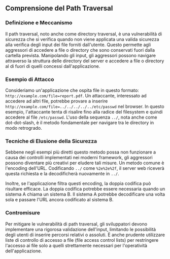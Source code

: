 ## Comprensione del Path Traversal

### Definizione e Meccanismo

Il path traversal, noto anche come directory traversal, è una vulnerabilità di sicurezza che si verifica quando non viene applicata una valida sicurezza alla verifica degli input dei file forniti dall'utente. Questo permette agli aggressori di accedere a file o directory che sono conservati fuori dalla cartella prevista. Manipolando gli input, gli aggressori possono navigare attraverso la struttura delle directory del server e accedere a file o directory al di fuori di quelli concessi dall'applicazione.

### Esempio di Attacco

Consideriamo un'applicazione che ospita file in questo formato: `http://example.com/file=report.pdf`. Un attaccante, interessato ad accedere ad altri file, potrebbe provare a inserire `http://example.com/file=../../../../../etc/passwd` nel browser. In questo esempio, l'attaccante tenta di risalire fino alla radice del filesystem e quindi accedere al file `/etc/passwd`. L'uso della sequenza `../`, nota anche come dot-dot-slash, è il metodo fondamentale per navigare tra le directory in modo retrogrado.

### Tecniche di Elusione della Sicurezza

Sebbene negli esempi più diretti questo metodo possa non funzionare a causa dei controlli implementati nei moderni framework, gli aggressori possono diventare più creativi per eludere tali misure. Un metodo comune è l'encoding dell'URL. Codificando `../` come `%2e%2e%2f`, il server web riceverà questa richiesta e la decodificherà nuovamente in `../`.

Inoltre, se l'applicazione filtra questi encoding, la doppia codifica può risultare efficace. La doppia codifica potrebbe essere necessaria quando un sistema A chiama un sistema B. Il sistema A potrebbe decodificare una volta sola e passare l'URL ancora codificato al sistema B.

### Contromisure

Per mitigare le vulnerabilità di path traversal, gli sviluppatori devono implementare una rigorosa validazione dell'input, limitando le possibilità degli utenti di inserire percorsi relativi o assoluti. È anche prudente utilizzare liste di controllo di accesso a file (file access control lists) per restringere l'accesso ai file solo a quelli strettamente necessari per l'operatività dell'applicazione.